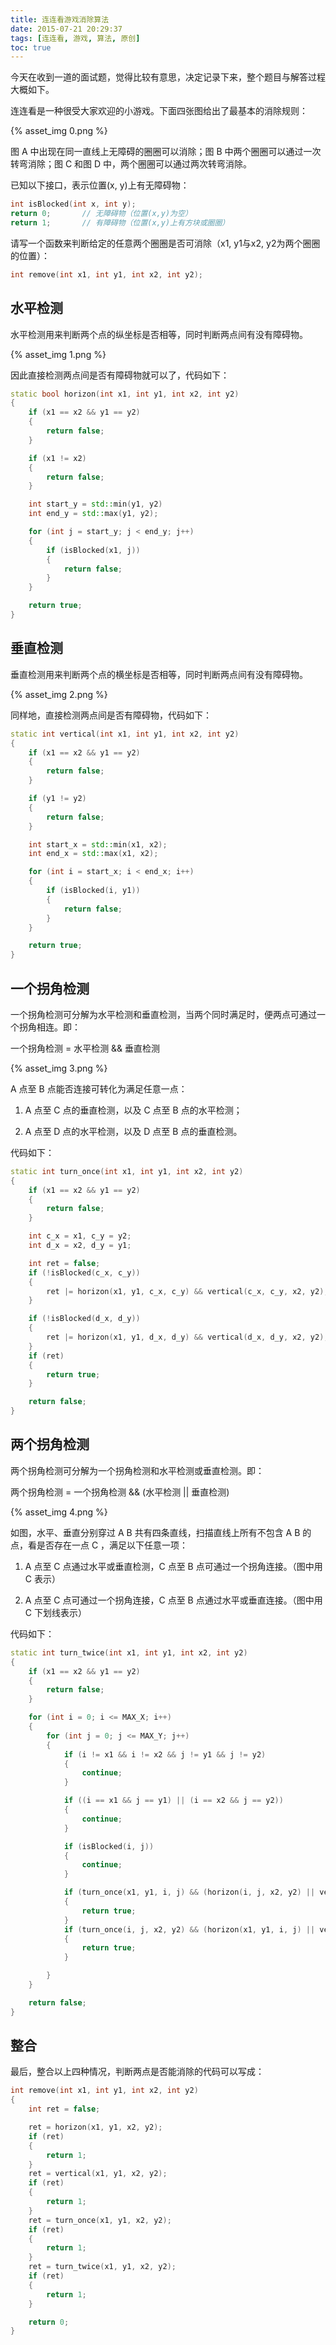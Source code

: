 ```yaml
---
title: 连连看游戏消除算法
date: 2015-07-21 20:29:37
tags: [连连看, 游戏, 算法, 原创]
toc: true
---
```


今天在收到一道的面试题，觉得比较有意思，决定记录下来，整个题目与解答过程大概如下。

连连看是一种很受大家欢迎的小游戏。下面四张图给出了最基本的消除规则：

<!-- more -->

{% asset_img 0.png %}

图 A 中出现在同一直线上无障碍的圈圈可以消除；图 B 中两个圈圈可以通过一次转弯消除；图 C 和图 D 中，两个圈圈可以通过两次转弯消除。


已知以下接口，表示位置(x, y)上有无障碍物：

``` cpp
int isBlocked(int x, int y);
return 0;       // 无障碍物（位置(x,y)为空）
return 1;       // 有障碍物（位置(x,y)上有方块或圈圈）
```

请写一个函数来判断给定的任意两个圈圈是否可消除（x1, y1与x2, y2为两个圈圈的位置）：

``` cpp
int remove(int x1, int y1, int x2, int y2);
```

## 水平检测

水平检测用来判断两个点的纵坐标是否相等，同时判断两点间有没有障碍物。

{% asset_img 1.png %}

因此直接检测两点间是否有障碍物就可以了，代码如下：

``` cpp
static bool horizon(int x1, int y1, int x2, int y2)
{
    if (x1 == x2 && y1 == y2)
    {
        return false;
    }

    if (x1 != x2)
    {
        return false;
    }

    int start_y = std::min(y1, y2)
    int end_y = std::max(y1, y2);

    for (int j = start_y; j < end_y; j++)
    {
        if (isBlocked(x1, j))
        {
            return false;
        }
    }

    return true;
}
```

## 垂直检测

垂直检测用来判断两个点的横坐标是否相等，同时判断两点间有没有障碍物。

{% asset_img 2.png %}

同样地，直接检测两点间是否有障碍物，代码如下：

``` cpp
static int vertical(int x1, int y1, int x2, int y2)
{
    if (x1 == x2 && y1 == y2)
    {
        return false;
    }

    if (y1 != y2)
    {
        return false;
    }

    int start_x = std::min(x1, x2);
    int end_x = std::max(x1, x2);

    for (int i = start_x; i < end_x; i++)
    {
        if (isBlocked(i, y1))
        {
            return false;
        }
    }

    return true;
}
```

## 一个拐角检测

一个拐角检测可分解为水平检测和垂直检测，当两个同时满足时，便两点可通过一个拐角相连。即：

一个拐角检测 = 水平检测 && 垂直检测

{% asset_img 3.png %}

A 点至 B 点能否连接可转化为满足任意一点：

1. A 点至 C 点的垂直检测，以及 C 点至 B 点的水平检测；

2. A 点至 D 点的水平检测，以及 D 点至 B 点的垂直检测。

代码如下：

``` cpp
static int turn_once(int x1, int y1, int x2, int y2)
{
    if (x1 == x2 && y1 == y2)
    {
        return false;
    }

    int c_x = x1, c_y = y2;
    int d_x = x2, d_y = y1;

    int ret = false;
    if (!isBlocked(c_x, c_y))
    {
        ret |= horizon(x1, y1, c_x, c_y) && vertical(c_x, c_y, x2, y2);
    }

    if (!isBlocked(d_x, d_y))
    {
        ret |= horizon(x1, y1, d_x, d_y) && vertical(d_x, d_y, x2, y2);
    }
    if (ret)
    {
        return true;
    }

    return false;
}
```

## 两个拐角检测

两个拐角检测可分解为一个拐角检测和水平检测或垂直检测。即：

两个拐角检测 = 一个拐角检测 && (水平检测 || 垂直检测)

{% asset_img 4.png %}

如图，水平、垂直分别穿过 A B 共有四条直线，扫描直线上所有不包含 A B 的点，看是否存在一点 C ，满足以下任意一项：

1. A 点至 C 点通过水平或垂直检测，C 点至 B 点可通过一个拐角连接。（图中用 C 表示）

2. A 点至 C 点可通过一个拐角连接，C 点至 B 点通过水平或垂直连接。（图中用 C 下划线表示）

代码如下：

``` cpp
static int turn_twice(int x1, int y1, int x2, int y2)
{
    if (x1 == x2 && y1 == y2)
    {
        return false;
    }

    for (int i = 0; i <= MAX_X; i++)
    {
        for (int j = 0; j <= MAX_Y; j++)
        {
            if (i != x1 && i != x2 && j != y1 && j != y2)
            {
                continue;
            }

            if ((i == x1 && j == y1) || (i == x2 && j == y2))
            {
                continue;
            }

            if (isBlocked(i, j))
            {
                continue;
            }

            if (turn_once(x1, y1, i, j) && (horizon(i, j, x2, y2) || vertical(i, j, x2, y2)))
            {
                return true;
            }
            if (turn_once(i, j, x2, y2) && (horizon(x1, y1, i, j) || vertical(x1, y1, i, j)))
            {
                return true;
            }

        }
    }

    return false;
}
```

## 整合

最后，整合以上四种情况，判断两点是否能消除的代码可以写成：

``` cpp
int remove(int x1, int y1, int x2, int y2)
{
    int ret = false;

    ret = horizon(x1, y1, x2, y2);
    if (ret)
    {
        return 1;
    }
    ret = vertical(x1, y1, x2, y2);
    if (ret)
    {
        return 1;
    }
    ret = turn_once(x1, y1, x2, y2);
    if (ret)
    {
        return 1;
    }
    ret = turn_twice(x1, y1, x2, y2);
    if (ret)
    {
        return 1;
    }

    return 0;
}
```